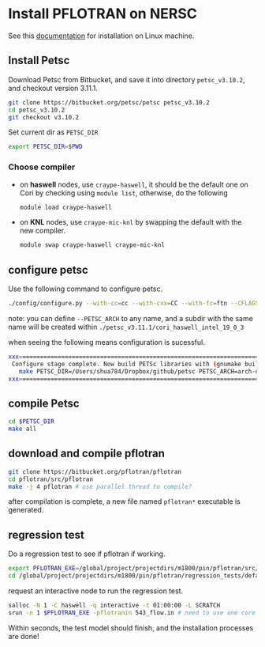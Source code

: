 # Install PFLOTRAN on NERSC

See this [documentation](https://www.pflotran.org/documentation/user_guide/how_to/installation/linux.html#linux-install) for installation on Linux machine.

## Install Petsc

Download Petsc from Bitbucket, and save it into directory `petsc_v3.10.2`, and checkout version 3.11.1.

```bash
git clone https://bitbucket.org/petsc/petsc petsc_v3.10.2
cd petsc_v3.10.2
git checkout v3.10.2
```

Set current dir as `PETSC_DIR`

```bash
export PETSC_DIR=$PWD
```

### Choose compiler

- on **haswell** nodes, use `craype-haswell`,  it should be the default one on Cori by checking using `module list`,  otherwise,  do the following

  ```bash
  module load craype-haswell
  ```

- on **KNL** nodes, use `craype-mic-knl` by swapping the default with the new compiler.

  ```bash
  module swap craype-haswell craype-mic-knl
  ```

  

## configure petsc

Use the following command to configure petsc.

```bash
./config/configure.py --with-cc=cc --with-cxx=CC --with-fc=ftn --CFLAGS='-fast -no-ipo' --CXXFLAGS='-fast -no-ipo' --FFLAGS='-fast -no-ipo' --with-shared-libraries=0 --with-debugging=1 --with-clanguage=c --PETSC_ARCH=cori_haswell_intel_19_0_3 --download-parmetis=1 --download-metis=1 --download-hdf5=1 --with-c2html=0 --with-clib-autodetect=0 --with-fortranlib-autodetect=0 --with-cxxlib-autodetect=0 --LIBS=-lstdc++
```

note: you can define `--PETSC_ARCH` to any name, and a subdir with the same name will be created within `./petsc_v3.11.1/cori_haswell_intel_19_0_3`

when seeing the following means configuration is sucessful.

```bash
xxx=========================================================================xxx
 Configure stage complete. Now build PETSc libraries with (gnumake build):
   make PETSC_DIR=/Users/shua784/Dropbox/github/petsc PETSC_ARCH=arch-darwin-c-debug all
xxx=========================================================================xxx
```

## compile Petsc

```bash
cd $PETSC_DIR
make all
```

## download and compile pflotran

```bash
git clone https://bitbucket.org/pflotran/pflotran
cd pflotran/src/pflotran
make -j 4 pflotran # use parallel thread to compile?
```

after compilation is complete, a new file named `pflotran*` executable is generated. 

## regression test

Do a regression test to see if pflotran if working.

```bash
export PFLOTRAN_EXE=/global/project/projectdirs/m1800/pin/pflotran/src/pflotran/pflotran
cd /global/project/projectdirs/m1800/pin/pflotran/regression_tests/default/543
```

request an interactive node to run the regression test.

```bash
salloc -N 1 -C haswell -q interactive -t 01:00:00 -L SCRATCH 
srun -n 1 $PFLOTRAN_EXE -pflotranin 543_flow.in # need to use one core to run this example
```

Within seconds, the test model should finish, and the installation processes are done!
